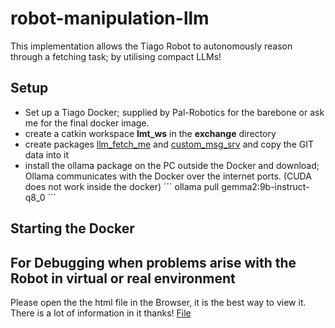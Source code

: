 # robot-manipulation-llm
This implementation allows the Tiago Robot to autonomously reason through a fetching task; by utilising compact LLMs! 

## Setup
- Set up a Tiago Docker; supplied by Pal-Robotics for the barebone or ask me for the final docker image. 
- create a catkin workspace **lmt_ws** in the **exchange** directory
- create packages [llm_fetch_me](./llm_fetch_me) and [custom_msg_srv](./custom_msg_srv) and copy the GIT data into it
- install the ollama package on the PC outside the Docker and download; Ollama communicates with the Docker over the internet ports. (CUDA does not work inside the docker)
´´´
ollama pull gemma2:9b-instruct-q8_0
´´´

## Starting the Docker

## For Debugging when problems arise with the Robot in virtual or real environment
Please open the the html file in the Browser, it is the best way to view it. There is a lot of information in it thanks! [File](./How_to_start_and_operate.html)
